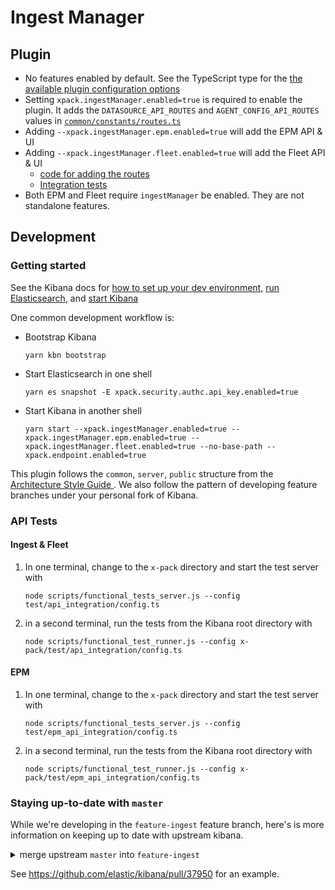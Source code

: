 # Ingest Manager
## Plugin
  - No features enabled by default. See the TypeScript type for the [the available plugin configuration options](https://github.com/elastic/kibana/blob/feature-ingest/x-pack/plugins/ingest_manager/common/types/index.ts#L9-L19)
  - Setting `xpack.ingestManager.enabled=true` is required to enable the plugin. It adds the `DATASOURCE_API_ROUTES` and `AGENT_CONFIG_API_ROUTES` values in [`common/constants/routes.ts`](./common/constants/routes.ts)
  - Adding `--xpack.ingestManager.epm.enabled=true` will add the EPM API & UI
  - Adding `--xpack.ingestManager.fleet.enabled=true` will add the Fleet API & UI
    - [code for adding the routes](https://github.com/elastic/kibana/blob/1f27d349533b1c2865c10c45b2cf705d7416fb36/x-pack/plugins/ingest_manager/server/plugin.ts#L115-L133)
    - [Integration tests](server/integration_tests/router.test.ts)
  - Both EPM and Fleet require `ingestManager` be enabled. They are not standalone features.

## Development

### Getting started
See the Kibana docs for [how to set up your dev environment](https://github.com/elastic/kibana/blob/master/CONTRIBUTING.md#setting-up-your-development-environment), [run Elasticsearch](https://github.com/elastic/kibana/blob/master/CONTRIBUTING.md#running-elasticsearch), and [start Kibana](https://github.com/elastic/kibana/blob/master/CONTRIBUTING.md#running-kibana)


One common development workflow is:
 - Bootstrap Kibana
     ```
    yarn kbn bootstrap
    ```
 - Start Elasticsearch in one shell
    ```
    yarn es snapshot -E xpack.security.authc.api_key.enabled=true
    ```
 - Start Kibana in another shell
    ```
    yarn start --xpack.ingestManager.enabled=true --xpack.ingestManager.epm.enabled=true --xpack.ingestManager.fleet.enabled=true --no-base-path --xpack.endpoint.enabled=true
    ```

This plugin follows the `common`, `server`, `public` structure from the [Architecture Style Guide
](https://github.com/elastic/kibana/blob/master/style_guides/architecture_style_guide.md#file-and-folder-structure). We also follow the pattern of developing feature branches under your personal fork of Kibana.

### API Tests
#### Ingest & Fleet
  1. In one terminal, change to the `x-pack` directory and start the test server with
      ```
      node scripts/functional_tests_server.js --config test/api_integration/config.ts
      ```

  1. in a second terminal, run the tests from the Kibana root directory with
      ```
      node scripts/functional_test_runner.js --config x-pack/test/api_integration/config.ts
      ```
#### EPM
  1. In one terminal, change to the `x-pack` directory and start the test server with
      ```
      node scripts/functional_tests_server.js --config test/epm_api_integration/config.ts
      ```

  1. in a second terminal, run the tests from the Kibana root directory with
      ```
      node scripts/functional_test_runner.js --config x-pack/test/epm_api_integration/config.ts
      ```

 ### Staying up-to-date with `master`
 While we're developing in the `feature-ingest` feature branch, here's is more information on keeping up to date with upstream kibana.

<details>
  <summary>merge upstream <code>master</code> into <code>feature-ingest</code></summary>

```bash
## checkout feature branch to your fork
git checkout -B feature-ingest origin/feature-ingest

## make sure your feature branch is current with upstream feature branch
git pull upstream feature-ingest

## pull in changes from upstream master
git pull upstream master

## push changes to your remote
git push origin

# /!\ Open a DRAFT PR /!\
# Normal PRs will re-notify authors of commits already merged
# Draft PR will trigger CI run. Once CI is green ...
# /!\ DO NOT USE THE GITHUB UI TO MERGE THE PR /!\

## push your changes to upstream feature branch from the terminal; not GitHub UI
git push upstream
```
</details>

See https://github.com/elastic/kibana/pull/37950 for an example.
